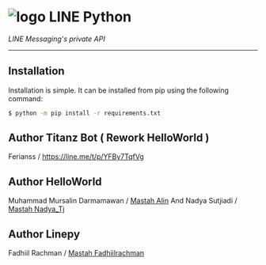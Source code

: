 # ![logo](LINE-sm.png) LINE Python

*LINE Messaging's private API*

----

## Installation

Installation is simple. It can be installed from pip using the following command:
```sh
$ python -m pip install -r requirements.txt
```

## Author Titanz Bot ( Rework HelloWorld )
Ferianss / https://line.me/t/p/YFBy7TqfVg

## Author HelloWorld
Muhammad Mursalin Darmamawan / [Mastah Alin](https://line.me/t/p/~muhmursalind)
And Nadya Sutjiadi / [Mastah Nadya_Tj](https://line.me/t/p/~nadya_tj)

## Author Linepy
Fadhiil Rachman / [Mastah Fadhiilrachman](https://www.instagram.com/fadhiilrachman)
